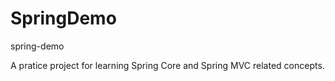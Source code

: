 # SpringDemo
spring-demo

A pratice project for learning Spring Core and Spring MVC related concepts.
